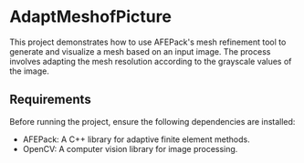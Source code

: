 # AdaptMeshofPicture

This project demonstrates how to use AFEPack's mesh refinement tool to generate and visualize a mesh based on an input image. The process involves adapting the mesh resolution according to the grayscale values of the image.

## Requirements

Before running the project, ensure the following dependencies are installed:

- AFEPack: A C++ library for adaptive finite element methods.
- OpenCV: A computer vision library for image processing.
